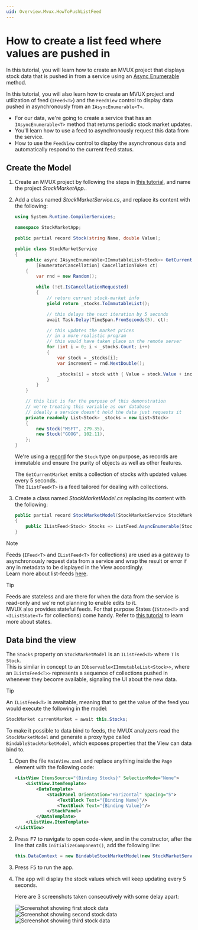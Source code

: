 ```yaml
---
uid: Overview.Mvux.HowToPushListFeed
---
```


# How to create a list feed where values are pushed in

In this tutorial, you will learn how to create an MVUX project that displays stock data that is pushed in from a service using an [Async Enumerable](https://learn.microsoft.com/archive/msdn-magazine/2019/november/csharp-iterating-with-async-enumerables-in-csharp-8#a-tour-through-async-enumerables) method.

In this tutorial, you will also learn how to create an MVUX project and utilization of feed (`IFeed<T>`) and the `FeedView` control to display data pushed in asynchronously from an `IAsyncEnumerable<T>`.

 - For our data, we're going to create a service that has an `IAsyncEnumerable<T>` method that returns periodic stock market updates.
 - You'll learn how to use a feed to asynchronously request this data from the service.
 - How to use the `FeedView` control to display the asynchronous data and automatically respond to the current feed status.

## Create the Model

1. Create an MVUX project by following the steps in [this tutorial](xref:Overview.Mvux.HowToMvuxProject), and name the project *StockMarketApp*..

1. Add a class named *StockMarketService.cs*, and replace its content with the following:

    ```csharp
    using System.Runtime.CompilerServices;

    namespace StockMarketApp;

    public partial record Stock(string Name, double Value);

    public class StockMarketService
    {
        public async IAsyncEnumerable<IImmutableList<Stock>> GetCurrentMarket(
            [EnumeratorCancellation] CancellationToken ct)
        {
            var rnd = new Random();

            while (!ct.IsCancellationRequested)
            {
                // return current stock-market info
                yield return _stocks.ToImmutableList();

                // this delays the next iteration by 5 seconds
                await Task.Delay(TimeSpan.FromSeconds(5), ct);

                // this updates the market prices
                // in a more realistic program
                // this would have taken place on the remote server
                for (int i = 0; i < _stocks.Count; i++)
                {
                    var stock = _stocks[i];
                    var increment = rnd.NextDouble();

                    _stocks[i] = stock with { Value = stock.Value + increment };
                }
            }
        }

        // this list is for the purpose of this demonstration
        // we're treating this variable as our database
        // ideally a service doesn't hold the data just requests it
        private readonly List<Stock> _stocks = new List<Stock>
        {
            new Stock("MSFT", 279.35),
            new Stock("GOOG", 102.11),
        };
    }
    ```

    We're using a [record](https://learn.microsoft.com/dotnet/csharp/language-reference/builtin-types/record) for the `Stock` type on purpose, as records are immutable and ensure the purity of objects as well as other features.

    The `GetCurrentMarket` emits a collection of stocks with updated values every 5 seconds.  
    The `IListFeed<T>` is a feed tailored for dealing with collections.

1. Create a class named *StockMarketModel.cs* replacing its content with the following:

    ```csharp
    public partial record StockMarketModel(StockMarketService StockMarketService)
    {
        public IListFeed<Stock> Stocks => ListFeed.AsyncEnumerable(StockMarketService.GetCurrentMarket);
    }
    ```

> [!NOTE]  
> Feeds (`IFeed<T>` and `IListFeed<T>` for collections) are used as a gateway to asynchronously request data from a service and wrap the result or error if any in metadata to be displayed in the View accordingly.  
> Learn more about list-feeds [here](xref:Overview.Mvux.HowToListFeed).

> [!TIP]  
> Feeds are stateless
> and are there for when the data from the service is read-only and we're not planning to enable edits to it.  
> MVUX also provides stateful feeds. For that purpose States (`IState<T>` and `<IListState<T>` for collections) come handy.
> Refer to [this tutorial](xref:Overview.Mvux.HowToSimpleState) to learn more about states.

## Data bind the view

The `Stocks` property on `StockMarketModel` is an `IListFeed<T>` where `T` is `Stock`.  
This is similar in concept to an `IObservable<IImmutableList<Stock>>`,
where an `IListsFeed<T>>` represents a sequence of collections pushed in whenever they become available,
signaling the UI about the new data.

> [!TIP]
> An `IListFeed<T>` is awaitable, meaning that to get the value of the feed you would execute the following in the model:  
>
> ```csharp
> StockMarket currentMarket = await this.Stocks;
> ```  

To make it possible to data bind to feeds, the MVUX analyzers read the `StockMarketModel`
and generate a proxy type called `BindableStockMarketModel`, which exposes properties that the View can data bind to.

1. Open the file `MainView.xaml` and replace anything inside the `Page` element with the following code:

    ```xml
    <ListView ItemsSource="{Binding Stocks}" SelectionMode="None">
        <ListView.ItemTemplate>
            <DataTemplate>
                <StackPanel Orientation="Horizontal" Spacing="5">
                    <TextBlock Text="{Binding Name}"/>
                    <TextBlock Text="{Binding Value}"/>
                </StackPanel>
            </DataTemplate>
        </ListView.ItemTemplate>
    </ListView>
    ```

1. Press <kbd>F7</kbd> to navigate to open code-view, and in the constructor, after the line that calls `InitializeComponent()`, add the following line:

    ```csharp
    this.DataContext = new BindableStockMarketModel(new StockMarketService());
    ```   

1. Press <kbd>F5</kbd> to run the app.

1. The app will display the stock values which will keep updating every 5 seconds.

    Here are 3 screenshots taken consecutively with some delay apart:

    ![Screenshot showing first stock data](../Assets/PushListFeed-1.jpg)
    ![Screenshot showing second stock data](../Assets/PushListFeed-1.jpg)
    ![Screenshot showing third stock data](../Assets/PushListFeed-1.jpg)
